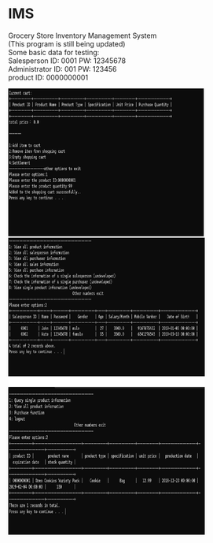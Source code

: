 # IMS
Grocery Store Inventory Management System  
(This program is still being updated)  
Some basic data for testing:  
Salesperson   ID: 0001  PW: 12345678   
Administrator ID: 001   PW: 123456   
product ID: 0000000001  

<img src="https://github.com/HarveyGH/IMS/blob/main/Img_folder/Add_item.jpg" width="400" height="300" alt="Image Description">
<img src="https://github.com/HarveyGH/IMS/blob/main/Img_folder/Employee management.jpg" width="400" height="300" alt="Image Description">
<img src="https://github.com/HarveyGH/IMS/blob/main/Img_folder/product.jpg" width="400" height="300" alt="Image Description">
